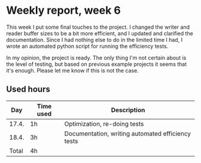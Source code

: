 # Weekly report, week 6

This week I put some final touches to the project. 
I changed the writer and reader buffer sizes to be a bit more efficient, and I updated and clarified the documentation.
Since I had nothing else to do in the limited time I had, I wrote an automated python script for running the efficiency tests. 

In my opinion, the project is ready. 
The only thing I'm not certain about is the level of testing, but based on previous example projects it seems that it's enough. 
Please let me know if this is not the case.

## Used hours

| Day | Time used | Description |
| ----- | ------------- | ------ |
| 17.4.  | 1h            | Optimization, re-doing tests |
| 18.4.  | 3h            | Documentation, writing automated efficiency tests |
| Total | 4h         |        |